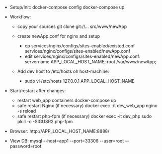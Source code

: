 - Setup/Init:
    docker-compose config
    docker-compose up

- Workflow:
    - copy your sources 
        git clone git://... src/www/newApp

    - create newApp.conf for nginx and setup
        - cp services/nginx/configs/sites-enabled/existed.conf services/nginx/configs/sites-enabled/newApp.conf
        - edit services/nginx/configs/sites-enabled/newApp.conf:
             servername APP_LOCAL_HOST_NAME;
             root /var/www/newApp;
    - Add dev host to /etc/hosts oh host-machine:
        - sudo vi /etc/hosts
            127.0.0.1 APP_LOCAL_HOST_NAME

- Start/restart after changes:
    - restart web_app containers
        docker-compose up
    - safe restart Nginx (if necessary)
        docker exec -it dev_web_app nginx -s reload
    - safe restart php-fpm (if necessary)
        docker exec -it dev_php sudo pkill -o -SIGUSR2 php-fpm

- Browser:
    http://APP_LOCAL_HOST_NAME:8888/

- View DB:
    mysql --host=app1 --port=33306 --user=root --password=root
